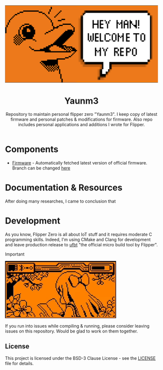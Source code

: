 <header>
<p align="center">
  <img src="./.github/assets/header.png" alt="header picture">
</p>
<h1 align="center">Yaunm3</h1>
<p align="center">Repository to maintain personal flipper zero "Yaunm3". I keep copy of latest firmware and personal patches & modifications for firmware. Also repo includes personal applications and additions I wrote for Flipper.</p>
</header>

# Components

- [Firmware](./firmware) - Automatically fetched latest version of official firmware. Branch can be changed [here](https://github.com/orzklv/yaunm3/blob/e2ee36a0c8a842d2a40cff41a1dae39ab97ab18e/.github/workflows/update.yml#L34C16-L34C28)

# Documentation & Resources

After doing many researches, I came to conclusion that 

# Development

As you know, Flipper Zero is all about IoT stuff and it requires moderate C programming skills. Indeed, I'm using CMake and Clang for development and leave production release to [ufbt](https://github.com/flipperdevices/flipperzero-ufbt) "the official micro build tool by Flipper".  

> [!IMPORTANT]
> <img src="./.github/assets/animation.gif" alt="">
> 
> If you run into issues while compiling & running, please consider leaving issues on this repository. Would be glad to work on them together. 

## License

This project is licensed under the BSD-3 Clause License - see the [LICENSE](license) file for details.